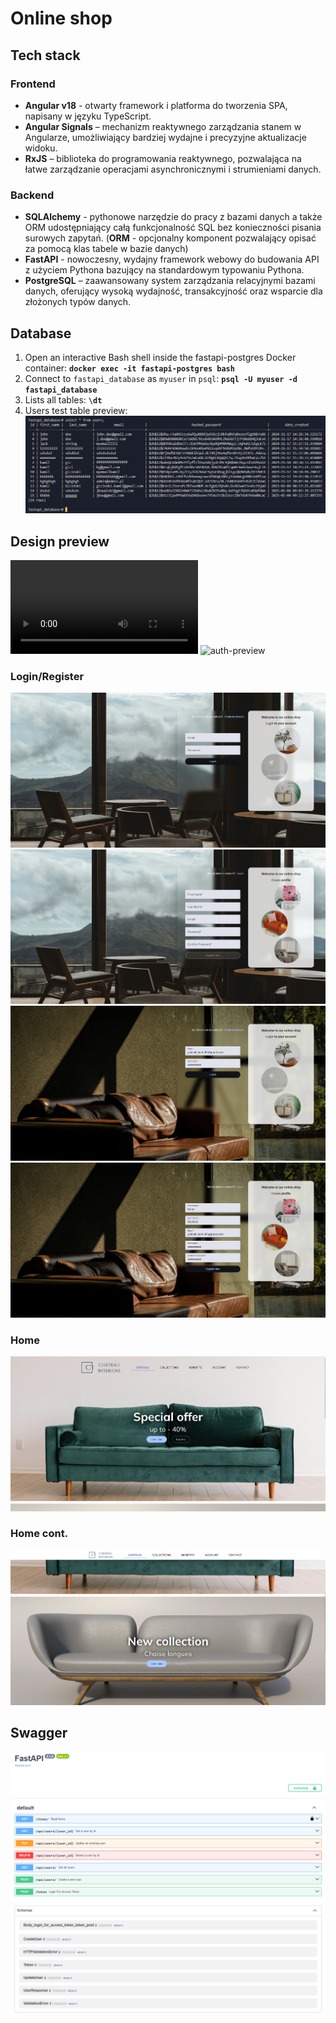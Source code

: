 ﻿# Online shop

## Tech stack

### Frontend

- **Angular v18** - otwarty framework i platforma do tworzenia SPA, napisany w języku TypeScript.
- **Angular Signals** – mechanizm reaktywnego zarządzania stanem w Angularze, umożliwiający bardziej wydajne i precyzyjne aktualizacje widoku.
- **RxJS** – biblioteka do programowania reaktywnego, pozwalająca na łatwe zarządzanie operacjami asynchronicznymi i strumieniami danych.

### Backend

- **SQLAlchemy** - pythonowe narzędzie do pracy z bazami danych a także ORM udostępniający całą funkcjonalność SQL bez konieczności pisania surowych zapytań. 
(**ORM** - opcjonalny komponent pozwalający opisać za pomocą klas tabele w bazie danych)
- **FastAPI** - nowoczesny, wydajny framework webowy do budowania API z użyciem Pythona bazujący na standardowym typowaniu Pythona.
- **PostgreSQL** – zaawansowany system zarządzania relacyjnymi bazami danych, oferujący wysoką wydajność, transakcyjność oraz wsparcie dla złożonych typów danych.

## Database

1. Open an interactive Bash shell inside the fastapi-postgres Docker container:
   **`docker exec -it fastapi-postgres bash`**
1. Connect to `fastapi_database` as `myuser` in `psql`:
   **`psql -U myuser -d fastapi_database`**
1. Lists all tables:
   **`\dt`**
1. Users test table preview:
![table users img](./frontend/public/assets/readme/table-users-db.png)

## Design preview

<video loop autoplay src="https://github.com/user-attachments/assets/04a7b2e3-e8e7-4cfb-be53-481f491ec5bf"></video>
![auth-preview](https://github.com/user-attachments/assets/a27d38f5-3ad8-45e0-a3d1-2d3875d58946)

### Login/Register

![login1 img](./frontend/public/assets/readme/login1.png)
![register1 img](./frontend/public/assets/readme/register1.png)
![login2 img](./frontend/public/assets/readme/login2.png)
![register2 img](./frontend/public/assets/readme/register2.png)

### Home

![home page img](./frontend/public/assets/readme/home-page.png)

### Home cont.

![home page 2 img](./frontend/public/assets/readme/home-page2.png)


## Swagger

![fastapi img](./frontend/public/assets/readme/fastapi.png)
